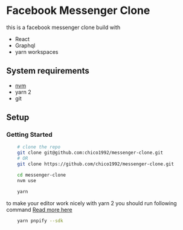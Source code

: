 # Facebook Messenger Clone

this is a facebook messenger clone build with

-   React
-   Graphql
-   yarn workspaces

## System requirements

-   [nvm](https://github.com/nvm-sh/nvmhttps://github.com/nvm-sh/nvm)
-   yarn 2
-   git

## Setup

### Getting Started

```sh
    # clone the repo
    git clone git@github.com:chico1992/messenger-clone.git
    # OR
    git clone https://github.com/chico1992/messenger-clone.git

    cd messenger-clone
    nvm use

    yarn
```

to make your editor work nicely with yarn 2 you should run following command
[Read more here](https://next.yarnpkg.com/advanced/editor-sdks)

```sh
    yarn pnpify --sdk
```
